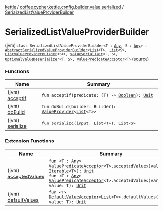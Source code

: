 [kettle](../../index.md) / [coffee.cypher.kettle.config.builder.value.serialized](../index.md) / [SerializedListValueProviderBuilder](./index.md)

# SerializedListValueProviderBuilder

(jvm) `class SerializedListValueProviderBuilder<T : `[`Any`](https://kotlinlang.org/api/latest/jvm/stdlib/kotlin/-any/index.html)`, S : `[`Any`](https://kotlinlang.org/api/latest/jvm/stdlib/kotlin/-any/index.html)`> : `[`AbstractSerializedValueProviderBuilder`](../-abstract-serialized-value-provider-builder/index.md)`<`[`List`](https://kotlinlang.org/api/latest/jvm/stdlib/kotlin.collections/-list/index.html)`<T>, `[`List`](https://kotlinlang.org/api/latest/jvm/stdlib/kotlin.collections/-list/index.html)`<S>, `[`ListValueProviderBuilder`](../../coffee.cypher.kettle.config.builder.value/-list-value-provider-builder/index.md)`<S>>, `[`ValueSerializer`](../../coffee.cypher.kettle.config.builder.type/-value-serializer/index.md)`<T, S>, `[`OptionalValueDeserializer`](../../coffee.cypher.kettle.config.builder.type/-optional-value-deserializer/index.md)`<T, S>, `[`ValuePredicateAcceptor`](../../coffee.cypher.kettle.config.builder.type/-value-predicate-acceptor/index.md)`<T>` [(source)](https://github.com/Cypher121/kettle/blob/master/src/main/kotlin/coffee/cypher/kettle/config/builder/value/serialized/SerializedListValueProviderBuilder.kt#L13)

### Functions

| Name | Summary |
|---|---|
| (jvm) [acceptIf](accept-if.md) | `fun acceptIf(predicate: (T) -> `[`Boolean`](https://kotlinlang.org/api/latest/jvm/stdlib/kotlin/-boolean/index.html)`): `[`Unit`](https://kotlinlang.org/api/latest/jvm/stdlib/kotlin/-unit/index.html) |
| (jvm) [doBuild](do-build.md) | `fun doBuild(builder: Builder): `[`ValueProvider`](../../coffee.cypher.kettle.config.value/-value-provider/index.md)`<`[`List`](https://kotlinlang.org/api/latest/jvm/stdlib/kotlin.collections/-list/index.html)`<T>>` |
| (jvm) [serialize](serialize.md) | `fun serialize(input: `[`List`](https://kotlinlang.org/api/latest/jvm/stdlib/kotlin.collections/-list/index.html)`<T>): `[`List`](https://kotlinlang.org/api/latest/jvm/stdlib/kotlin.collections/-list/index.html)`<S>` |

### Extension Functions

| Name | Summary |
|---|---|
| (jvm) [acceptedValues](../../coffee.cypher.kettle.config.builder/accepted-values.md) | `fun <T : `[`Any`](https://kotlinlang.org/api/latest/jvm/stdlib/kotlin/-any/index.html)`> `[`ValuePredicateAcceptor`](../../coffee.cypher.kettle.config.builder.type/-value-predicate-acceptor/index.md)`<T>.acceptedValues(values: `[`Iterable`](https://kotlinlang.org/api/latest/jvm/stdlib/kotlin.collections/-iterable/index.html)`<T>): `[`Unit`](https://kotlinlang.org/api/latest/jvm/stdlib/kotlin/-unit/index.html)<br>`fun <T : `[`Any`](https://kotlinlang.org/api/latest/jvm/stdlib/kotlin/-any/index.html)`> `[`ValuePredicateAcceptor`](../../coffee.cypher.kettle.config.builder.type/-value-predicate-acceptor/index.md)`<T>.acceptedValues(vararg value: T): `[`Unit`](https://kotlinlang.org/api/latest/jvm/stdlib/kotlin/-unit/index.html) |
| (jvm) [defaultValues](../../coffee.cypher.kettle.config.builder/default-values.md) | `fun <T> `[`DefaultValueAcceptor`](../../coffee.cypher.kettle.config.builder.type/-default-value-acceptor/index.md)`<`[`List`](https://kotlinlang.org/api/latest/jvm/stdlib/kotlin.collections/-list/index.html)`<T>>.defaultValues(vararg value: T): `[`Unit`](https://kotlinlang.org/api/latest/jvm/stdlib/kotlin/-unit/index.html) |
